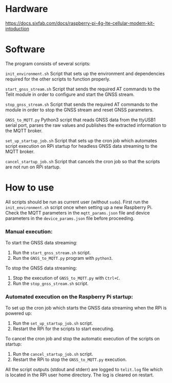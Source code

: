 # Hardware
https://docs.sixfab.com/docs/raspberry-pi-4g-lte-cellular-modem-kit-intoduction

# Software

The program consists of several scripts:

`init_environment.sh`
Script that sets up the environment and dependencies required for the other scripts to function properly.

`start_gnss_stream.sh`
Script that sends the required AT commands to the Telit module in order to configure and start the GNSS stream.

`stop_gnss_stream.sh`
Script that sends the required AT commands to the module in order to stop the GNSS stream and reset GNSS parameters.

`GNSS_to_MQTT.py`
Python3 script that reads GNSS data from the ttyUSB1 serial port, parses the raw values and publishes the extracted information to the MQTT broker.

`set_up_startup_job.sh`
Script that sets up the cron job which automates script execution on RPi startup for headless GNSS data streaming to the MQTT broker.

`cancel_startup_job.sh`
Script that cancels the cron job so that the scripts are not run on RPi startup.

# How to use

All scripts should be run as current user (without `sudo`). First run the `init_environment.sh` script once when setting up a new Raspberry Pi. Check the MQTT parameters in the `mqtt_params.json` file and device parameters in the `device_params.json` file before proceeding.

### Manual execution:

To start the GNSS data streaming:

1. Run the `start_gnss_stream.sh` script.
2. Run the `GNSS_to_MQTT.py` program with `python3`.

To stop the GNSS data streaming:

1. Stop the execution of `GNSS_to_MQTT.py` with `Ctrl+C`.
2. Run the `stop_gnss_stream.sh` script.

### Automated execution on the Raspberry Pi startup:

To set up the cron job which starts the GNSS data streaming when the RPi is powered up:

1. Run the `set_up_startup_job.sh` script.
1. Restart the RPi for the scripts to start executing.

To cancel the cron job and stop the automatic execution of the scripts on startup:

1. Run the `cancel_startup_job.sh` script.
1. Restart the RPi to stop the `GNSS_to_MQTT.py` execution.

All the script outputs (stdout and stderr) are logged to `telit.log` file which is located in the RPi user home directory. The log is cleared on restart.
